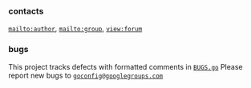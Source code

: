 ### contacts

[`mailto:author`](mailto:tmgrennan@gmail.com), [`mailto:group`](
mailto:goconfig@googlegroups.com), [`view:forum`](
http://groups.google.com/d/forum/goconfig)

### bugs

This project tracks defects with formatted comments in [`BUGS.go`](
https://github.com/tgrennan/blob/master/BUGS.go)
Please report new bugs to [`goconfig@googlegroups.com`](
mailto:goconfig@googlegroups.com)
